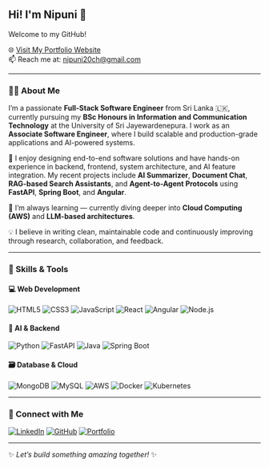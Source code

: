## Hi! I'm Nipuni 👋  
Welcome to my GitHub!

🌐 [Visit My Portfolio Website](https://portfolio-nipuni-dhto-git-master-nipunidesilvas-projects.vercel.app/)  
📫 Reach me at: nipuni20ch@gmail.com  

---

### 👩‍💻 About Me  

I’m a passionate **Full-Stack Software Engineer** from Sri Lanka 🇱🇰, currently pursuing my **BSc Honours in Information and Communication Technology** at the University of Sri Jayewardenepura. I work as an **Associate Software Engineer**, where I build scalable and production-grade applications and AI-powered systems.

🔧 I enjoy designing end-to-end software solutions and have hands-on experience in backend, frontend, system architecture, and AI feature integration. My recent projects include **AI Summarizer**, **Document Chat**, **RAG-based Search Assistants**, and **Agent-to-Agent Protocols** using **FastAPI**, **Spring Boot**, and **Angular**.

🌱 I’m always learning — currently diving deeper into **Cloud Computing (AWS)** and **LLM-based architectures**.

💡 I believe in writing clean, maintainable code and continuously improving through research, collaboration, and feedback.

---

### 🚀 Skills & Tools

#### 💻 Web Development
![HTML5](https://img.shields.io/badge/HTML5-E34F26?style=for-the-badge&logo=html5&logoColor=white)
![CSS3](https://img.shields.io/badge/CSS3-1572B6?style=for-the-badge&logo=css3&logoColor=white)
![JavaScript](https://img.shields.io/badge/JavaScript-F7DF1E?style=for-the-badge&logo=javascript&logoColor=black)
![React](https://img.shields.io/badge/React-20232A?style=for-the-badge&logo=react&logoColor=61DAFB)
![Angular](https://img.shields.io/badge/Angular-DD0031?style=for-the-badge&logo=angular&logoColor=white)
![Node.js](https://img.shields.io/badge/Node.js-339933?style=for-the-badge&logo=nodedotjs&logoColor=white)

#### 🧠 AI & Backend
![Python](https://img.shields.io/badge/Python-3776AB?style=for-the-badge&logo=python&logoColor=white)
![FastAPI](https://img.shields.io/badge/FastAPI-009688?style=for-the-badge&logo=fastapi&logoColor=white)
![Java](https://img.shields.io/badge/Java-ED8B00?style=for-the-badge&logo=openjdk&logoColor=white)
![Spring Boot](https://img.shields.io/badge/SpringBoot-6DB33F?style=for-the-badge&logo=spring-boot&logoColor=white)

#### 🗃️ Database & Cloud
![MongoDB](https://img.shields.io/badge/MongoDB-4EA94B?style=for-the-badge&logo=mongodb&logoColor=white)
![MySQL](https://img.shields.io/badge/MySQL-005C84?style=for-the-badge&logo=mysql&logoColor=white)
![AWS](https://img.shields.io/badge/AWS-FF9900?style=for-the-badge&logo=amazonaws&logoColor=white)
![Docker](https://img.shields.io/badge/Docker-2496ED?style=for-the-badge&logo=docker&logoColor=white)
![Kubernetes](https://img.shields.io/badge/Kubernetes-326CE5?style=for-the-badge&logo=kubernetes&logoColor=white)

---

### 🔗 Connect with Me

[![LinkedIn](https://img.shields.io/badge/LinkedIn-0A66C2?style=for-the-badge&logo=linkedin&logoColor=white)](https://www.linkedin.com/in/nipuni-de-silva-865218217/)
[![GitHub](https://img.shields.io/badge/GitHub-100000?style=for-the-badge&logo=github&logoColor=white)](https://github.com/Nipuni-De-Silva)
[![Portfolio](https://img.shields.io/badge/Portfolio-000000?style=for-the-badge&logo=vercel&logoColor=white)](https://nipuni-nishadini.vercel.app/)

---

✨ _Let’s build something amazing together!_ ✨

